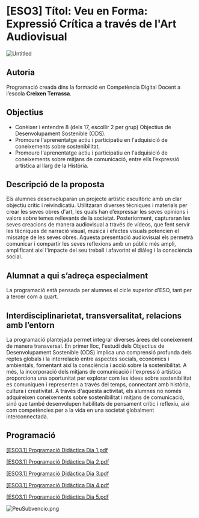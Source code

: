 # [ESO3] Títol: Veu en Forma: Expressió Crítica a través de l'Art Audiovisual

![Untitled](%5BESO3%5D%20Ti%CC%81tol%20Veu%20en%20Forma%20Expressio%CC%81%20Cri%CC%81tica%20a%20t%206ec3c60bd1ed4811b7b1d57101048f06/Untitled.png)

## **Autoria**

Programació creada dins la formació en Competència Digital Docent a l’escola **Creixen Terrassa**.

## **Objectius**

- Conèixer i entendre 8 (dels 17, escollir 2 per grup) Objectius de Desenvolupament Sostenible (ODS).
- Promoure l'aprenentatge actiu i participatiu en l'adquisició de coneixements sobre sostenibilitat.
- Promoure l'aprenentatge actiu i participatiu en l'adquisició de coneixements sobre mitjans de comunicació, entre ells l’expressió artística al llarg de la Història.

## **Descripció de la proposta**

Els alumnes desenvoluparan un projecte artístic escultòric amb un clar objectiu crític i reivindicatiu. Utilitzaran diverses tècniques i materials per crear les seves obres d'art, les quals han d’expressar les seves opinions i valors sobre temes rellevants de la societat. Posteriorment, capturaran les seves creacions de manera audiovisual a través de vídeos, que fent servir les tècniques de narració visual, música i efectes visuals potencien el missatge de les seves obres. Aquesta presentació audiovisual els permetrà comunicar i compartir les seves reflexions amb un públic més ampli, amplificant així l'impacte del seu treball i afavorint el diàleg i la consciència social.

## **Alumnat a qui s’adreça especialment**

La programació està pensada per alumnes el cicle superior d’ESO, tant per a tercer com a quart.

## **Interdisciplinarietat, transversalitat, relacions amb l’entorn**

La programació plantejada permet integrar diverses àrees del coneixement de manera transversal. En primer lloc, l'estudi dels Objectius de Desenvolupament Sostenible (ODS) implica una comprensió profunda dels reptes globals i la interrelació entre aspectes socials, econòmics i ambientals, fomentant així la consciència i acció sobre la sostenibilitat. A més, la incorporació dels mitjans de comunicació i l'expressió artística proporciona una oportunitat per explorar com les idees sobre sostenibilitat es comuniquen i representen a través del temps, connectant amb història, cultura i creativitat. A través d'aquesta activitat, els alumnes no només adquireixen coneixements sobre sostenibilitat i mitjans de comunicació, sinó que també desenvolupen habilitats de pensament crític i reflexiu, així com competències per a la vida en una societat globalment interconnectada.

## Programació

[[ESO3.1] Programació Didàctica Dia 1.pdf](%5BESO3%5D%20Ti%CC%81tol%20Veu%20en%20Forma%20Expressio%CC%81%20Cri%CC%81tica%20a%20t%206ec3c60bd1ed4811b7b1d57101048f06/ESO3.1_Programaci_Didctica_Dia_1.pdf)

[[ESO3.1] Programació Didàctica Dia 2.pdf](%5BESO3%5D%20Ti%CC%81tol%20Veu%20en%20Forma%20Expressio%CC%81%20Cri%CC%81tica%20a%20t%206ec3c60bd1ed4811b7b1d57101048f06/ESO3.1_Programaci_Didctica_Dia_2.pdf)

[[ESO3.1] Programació Didàctica Dia 3.pdf](%5BESO3%5D%20Ti%CC%81tol%20Veu%20en%20Forma%20Expressio%CC%81%20Cri%CC%81tica%20a%20t%206ec3c60bd1ed4811b7b1d57101048f06/ESO3.1_Programaci_Didctica_Dia_3.pdf)

[[ESO3.1] Programació Didàctica Dia 4.pdf](%5BESO3%5D%20Ti%CC%81tol%20Veu%20en%20Forma%20Expressio%CC%81%20Cri%CC%81tica%20a%20t%206ec3c60bd1ed4811b7b1d57101048f06/ESO3.1_Programaci_Didctica_Dia_4.pdf)

[[ESO3.1] Programació Didàctica Dia 5.pdf](%5BESO3%5D%20Ti%CC%81tol%20Veu%20en%20Forma%20Expressio%CC%81%20Cri%CC%81tica%20a%20t%206ec3c60bd1ed4811b7b1d57101048f06/ESO3.1_Programaci_Didctica_Dia_5.pdf)

![PeuSubvencio.png](%5BESO3%5D%20Ti%CC%81tol%20Veu%20en%20Forma%20Expressio%CC%81%20Cri%CC%81tica%20a%20t%206ec3c60bd1ed4811b7b1d57101048f06/PeuSubvencio.png)